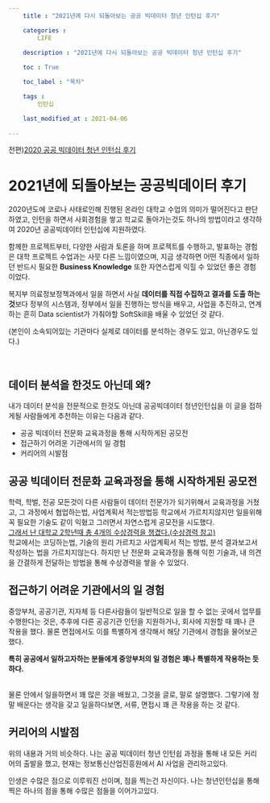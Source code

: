 ```yaml
---
    title : "2021년에 다시 되돌아보는 공공 빅데이터 청년 인턴십 후기"

    categories : 
        LIFE
    
    description : "2021년에 다시 되돌아보는 공공 빅데이터 청년 인턴십 후기"

    toc : True

    toc_label : "목차"

    tags : 
        인턴십

    last_modified_at : 2021-04-06
 
---
```

전편)[2020 공공 빅데이터 청년 인턴십 후기](https://yangdongjae.github.io/life/일상,인턴십/)
# 2021년에 되돌아보는 공공빅데이터 후기
 2020년도에 코로나 사태로인해 진행된 온라인 대학교 수업의 의미가 떨어진다고 판단하였고, 인턴을 하면서 사회경험을 쌓고 학교로 돌아가는것도 하나의 방법이라고 생각하여 2020년 공공빅데이터 인턴십에 지원하였다. <br/>

 함께한 프로젝트부터, 다양한 사람과 토론을 하며 프로젝트를 수행하고, 발표하는 경험은 대학 프로젝트 수업과는 사뭇 다른 느낌이였으며, 지금 생각하면 어떤 직종에서 일하던 반드시 필요한 **Business Knowledge** 또한 자연스럽게 익힐 수 있었던 좋은 경험이었다. <br/>

 복지부 의료정보정책과에서 일을 하면서 사실 **데이터를 직접 수집하고 결과를 도출 하는 것**보다 정부의 시스템과, 정부에서 일을 진행하는 방식을 배우고, 사업을 추진하고, 연계하는 흔히 Data scientist가 가춰야할 SoftSkill을 배울 수 있었던 것 같다.<br/>

 (본인이 소속되어있는 기관마다 실제로 데이터를 분석하는 경우도 있고, 아닌경우도 있다.)

 <br/> 

 ## 데이터 분석을 한것도 아닌데 왜?

 내가 데이터 분석을 전문적으로 한것도 아닌데 공공빅데이터 청년인턴십을 이 글을 접하게될 사람들에게 추천하는 이유는 다음과 같다.

 * 공공 빅데이터 전문화 교육과정을 통해 시작하게된 공모전
 * 접근하기 어려운 기관에서의 일 경험
 * 커리어의 시발점

 ## 공공 빅데이터 전문화 교육과정을 통해 시작하게된 공모전

  학력, 학벌, 전공 모든것이 다른 사람들이 데이터 전문가가 되기위해서 교육과정을 거쳤고, 그 과정에서 협업하는법, 사업계획서 적는방법등 학교에서 가르치지않지만 일을위해 꼭 필요한 기술도 같이 익혔고 그러면서 자연스럽게 공모전을 시도했다. <br/>
  [그래서 난 대학교 2학년때 총 4개의 수상경력을 챙겼다.(수상경력 참고)](https://yangdongjae.github.io/about/)
  <br/>
  학교에서는 코딩하는법, 기술의 원리 가르치고 사업계획서 적는 방법, 분석 결과보고서 작성하는 법을 가르치지않는다. 하지만 난 전문화 교육과정을 통해 익힌 기술과, 내 의견을 간결하게 전달하는 방법을 통해 수상경력을 쌓을 수 있었다.

## 접근하기 어려운 기관에서의 일 경험
 
 중앙부처, 공공기관, 지자체 등 다른사람들이 일반적으로 일을 할 수 없는 곳에서 업무를 수행한다는 것은, 추후에 다른 공공기관 인턴을 지원하거나, 회사에 지원할 때 꽤나 큰 작용을 했다. 물론 면접에서도 이를 특별하게 생각해서 해당 기관에서 경험을 물어보곤 했다. <br/>

 **특히 공공에서 일하고자하는 분들에게 중앙부처의 일 경험은 꽤나 특별하게 작용하는 듯 하다.**

 <br/>
 물론 안에서 일을하면서 꽤 많은 것을 배웠고, 그것을 글로, 말로 설명했다. 그렇기에 정말 배운다는 생각을 갖고 일을하다보면, 서류, 면접시 꽤 큰 작용을 하는 것 같다.

## 커리어의 시발점

 위의 내용과 거의 비슷하다. 나는 공공 빅데이터 청년 인턴쉽 과정을 통해 내 모든 커리어의 출발을 했고, 현재는 정보통신산업진흥원에서 AI 사업을 관리하고있다. <br/>

 인생은 수많은 점으로 이루워진 선이며, 점을 찍는건 자신이다. 나는 청년인턴십을 통해 찍은 하나의 점을 통해 수많은 점들을 이어가고있다.<br/>